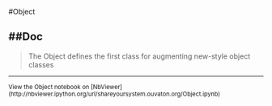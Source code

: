 
<!--
FrozenIsBool False
-->

#Object

##Doc
----


> 
> The Object defines the first class for augmenting new-style object classes
> 
> 

----

<small>
View the Object notebook on [NbViewer](http://nbviewer.ipython.org/url/shareyoursystem.ouvaton.org/Object.ipynb)
</small>

